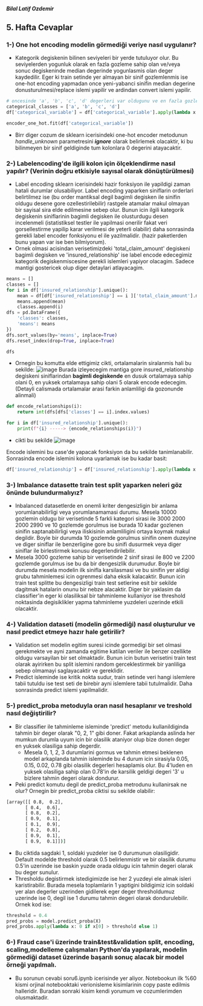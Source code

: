 ##### Bilal Latif Ozdemir
## 5. Hafta Cevaplar
### 1-) One hot encoding modelin görmediği veriye nasıl uygulanır?
* Kategorik degiskenin bilinen seviyeleri bir yerde tutuluyor olur. Bu seviyelerden yogunluk olarak en fazla gozleme sahip olan ve/veya sonuc degiskeninde median degerinde yogunlasmis olan deger kaydedilir. Eger ki train setinde yer almayan bir sinif gozlemlenmis ise one-hot encoding yapmadan once yeni-yabanci sinifin median degerine donusturulmesi/replace islemi yapilir ve ardindan convert islemi yapilir.
```python
# oncesinde 'a', 'b', 'c', 'd' degerleri var oldugunu ve en fazla gozlenenin 'b' sinifi oldugunu varsayalim.
categorical_classes = ['a', 'b', 'c', 'd']
df['categorical_variable'] = df['categorical_variable'].apply(lambda x: x if x in categorical_classes else 'b')

encoder_one_hot.fit(df['categorical_variable'])
```
* Birr diger cozum de sklearn icerisindeki one-hot encoder metodunun _handle_unknown_ parametresini **_ignore_** olarak belirlemek olacaktir, ki bu bilinmeyen bir sinif geldiginde tum kolonlara 0 degerini atayacaktir.

### 2-) Labelencoding'de ilgili kolon için ölçeklendirme nasıl yapılır? (Verinin doğru etkisiyle sayısal olarak dönüştürülmesi)
- Label encoding sklearn icerisindeki hazir fonksiyon ile yapildigi zaman hatali durumlar olusabiliyor. Label encoding yaparken siniflarin orderlari belirtilmez ise (bu order mantiksal degil bagimli degisken ile sinifin oldugu desene gore ozellestirilebilir) rastgele atamalar makul olmayan bir sayisal sira elde edilmesine sebep olur. Bunun icin ilgili kategorik degiskenin siniflarinin bagimli degisken ile olusturdugu desen incelenmeli (istatistiksel testler ile yapilmasi onerilir fakat veri gorsellestirme yapilip karar verilmesi de yeterli olabilir) daha sonrasinda gerekli label encoder fonksiyonu el ile yazilmalidir. (hazir paketlerden bunu yapan var ise ben bilmiyorum).
- Ornek olmasi acisindan verisetimizdeki 'total_claim_amount' degiskeni bagimli degisken ve 'insured_relationship' ise label encode edecegimiz kategorik degiskenmiscesine gerekli islemleri yapiyor olacagim. Sadece mantigi gostericek olup diger detaylari atlayacagim.
```python
means = []
classes = []
for i in df['insured_relationship'].unique():
    mean = df[df['insured_relationship'] == i ]['total_claim_amount'].mean()
    means.append(mean)
    classes.append(i)
dfs = pd.DataFrame({
    'classes': classes,
    'means': means
})
dfs.sort_values(by='means', inplace=True)
dfs.reset_index(drop=True, inplace=True)

dfs
```
- Ornegin bu komutta elde ettigimiz cikti, ortalamalarin siralanmis hali bu sekilde:
![image](https://user-images.githubusercontent.com/70684994/139500364-9ad6d803-ce0d-4fd4-9eaf-06ddf8bd64e4.png)
Burada izleyecegim mantiga gore insured_relationship degiskeni siniflarindan **bagimli degiskende** en dusuk ortalamaya sahip olani 0, en yuksek ortalamaya sahip olani 5 olarak encode edecegim. (Detayli calismada ortalamalar arasi farkin anlamliligi da gozonunde alinmali)

```python
def encode_relationships(i):
    return int(dfs[dfs['classes'] == i].index.values)

for i in df['insured_relationship'].unique():
    print(f"{i} -----> {encode_relationships(i)}")
```
* cikti bu sekilde
![image](https://user-images.githubusercontent.com/70684994/139510299-6d5333cd-1ded-46ef-948e-859fd51aa3b2.png)

Encode islemini bu case'de yapacak fonksiyon da bu sekilde tanimlanabilir. Sonrasinda encode islemini kolona uyarlamak ise bu kadar basit:
```python
df['insured_relationship'] = df['insured_relationship'].apply(lambda x: encode_relationship(x))
```

### 3-) Imbalance datasette train test split yaparken neleri göz önünde bulundurmalıyız?
* Inbalanced datasetlerde en onemli kriter dengesizligin bir anlama yorumlanabilirligi veya yorumlanamamasi durumu. Mesela 10000 gozlemin oldugu bir verisetinde 5 farkli kategori sirasi ile 3000 2000 2000 2990 ve 10 gozlemde gorulmus ise burada 10 kadar gozlenen sinifin saptanabilirligi veya iliskisinin anlamliligini ortaya koymak makul degildir. Boyle bir durumda 10 gozlemde gorulmus sinifin onem duzeyine ve diger siniflar ile benzerligine gore bu sinifi dusurmek veya diger siniflar ile birlestirmek konusu degerlendirilebilir.
* Mesela 3000 gozleme sahip bir verisetinde 2 sinif sirasi ile 800 ve 2200 gozlemde gorulmus ise bu da bir dengesizlik durumudur. Boyle bir durumda mesela modelin ilk sinifla karsilasmasi ve bu sinifin yer aldigi grubu tahminlemesi icin ogrenmesi daha eksik kalacaktir. Bunun icin train test splitte bu dengesizligi train test setlerine esit bir sekilde dagitmak hatalarin onunu bir nebze alacaktir. Diger bir yaklasim da classifier'in eger ki olasiliksal bir tahminleme kullaniyor ise threshold noktasinda degisiklikler yapma tahminleme yuzdeleri uzerinde etkili olacaktir.

### 4-) Validation dataseti (modelin görmediği) nasıl oluşturulur ve nasıl predict etmeye hazır hale getirilir?
* Validation set modelin egitim suresi icinde gormedigi bir set olmasi gerekmekte ve ayni zamanda egitime katilan veriler ile benzer ozellikte oldugu varsayilan bir set olmaktadir. Bunun icin butun verisetini train test olarak ayirirken bu split islemini random gerceklestirmek bir yanliliga sebep olmamayi saglayacaktir ve gereklidir.
* Predict isleminde ise kritik nokta sudur, train setinde veri hangi islemlere tabii tutuldu ise test seti de birebir ayni islemlere tabii tutulmalidir. Daha sonrasinda predict islemi yapilmalidir.
### 5-) predict_proba metoduyla oran nasıl hesaplanır ve treshold nasıl değiştirilir?
- Bir classifier ile tahminleme isleminde 'predict' metodu kullanildiginda tahmin bir deger olarak "0, 2, 1" gibi doner. Fakat arkaplanda aslinda her mumkun durumla uyum icin bir olasilik ataniyor olup bize donen deger en yuksek olasiliga sahip degerdir.
  - Mesela 0, 1, 2, 3 durumlarini gormus ve tahmin etmesi beklenen model arkaplanda tahmin isleminde bu 4 durum icin sirasiyla 0.05, 0.15, 0.02, 0.78 gibi olasilik degerleri hesaplamis olur. Bu 4'luden en yuksek olasiliga sahip olan 0.78'in de karsilik geldigi degeri '3' u bizlere tahmin degeri olarak dondurur.
- Peki predict komutu degil de predict_proba metrodunu kullanirsak ne olur? Ornegin bir predict_proba ciktisi su sekilde olabilir:
```cmd
[array([[ 0.8,  0.2],
       [ 0.4,  0.6],
       [ 0.8,  0.2],
       [ 0.9,  0.1],
       [ 0.1,  0.9],
       [ 0.2,  0.8],
       [ 0.9,  0.1],
       [ 0.9,  0.1]])]
```
- Bu ciktida sagdaki 1, soldaki yuzdeler ise 0 durumunun olasiligidir. Default modelde threshold olarak 0.5 belirlenmistir ve bir olasilik durumu 0.5'in uzerinde ise baskin yuzde orada oldugu icin tahmin degeri olarak bu deger sunulur.
- Thresholdu degistirmek istedigimizde ise her 2 yuzdeyi ele almak isleri karistirabilir. Burada mesela toplamlarin 1 yaptigini bildigimiz icin soldaki yer alan degerler uzerinden gidilerek eger deger thresholdumuz uzerinde ise 0, degil ise 1 durumu tahmin degeri olarak dondurulebilir. Ornek kod ise:
```python
threshold = 0.4
pred_probs = model.predict_proba(X)
pred_probs.apply(lambda x: 0 if x[0] > threshold else 1)
```

### 6-) Fraud case'i üzerinde train&test&validation split, encoding, scaling,modelleme çalışmaları Python'da yapılarak, modelin görmediği dataset üzerinde başarılı sonuç alacak bir model örneği yapılmalı.
* Bu sorunun cevabi soru6.ipynb icerisinde yer aliyor. Notebookun ilk %60 kismi orjinal notebooktaki verionisleme kisimlarinin copy paste edilmis halleridir. Buradan sonraki kisim kendi yorumum ve cozumlerimden olusmaktadir.
